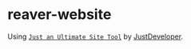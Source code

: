 # reaver-website

Using <a href="https://just.is-a.dev/">`Just an Ultimate Site Tool`</a> by <a href="https://justdeveloper.is-a.dev/">JustDeveloper</a>.<br/>
